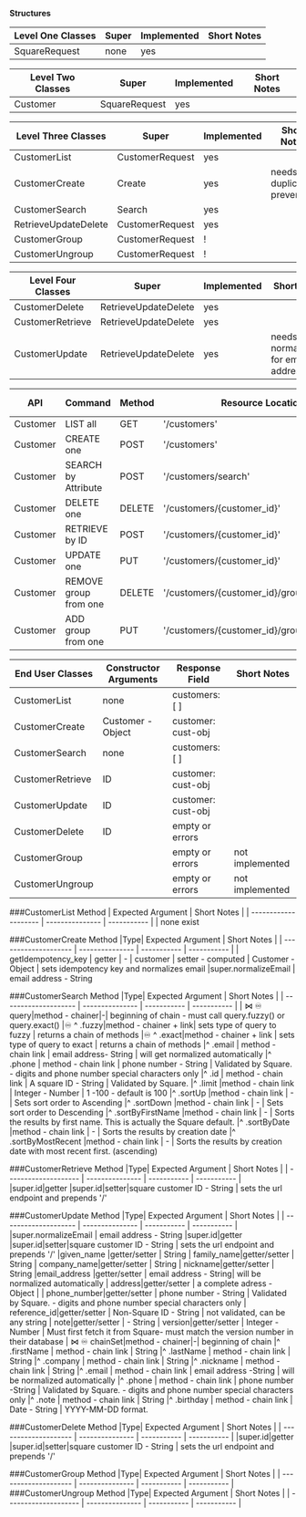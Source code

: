 **Structures**

| Level One Classes | Super | Implemented | Short Notes |
| ----------------- | ----- | ----------- | ----------- |
| SquareRequest     | none  | yes         |

| Level Two Classes | Super         | Implemented | Short Notes |
| ----------------- | ------------- | ----------- | ----------- |
| Customer          | SquareRequest | yes         |

| Level Three Classes  | Super           | Implemented | Short Notes                |
| -------------------- | --------------- | ----------- | -------------------------- |
| CustomerList         | CustomerRequest | yes         |
| CustomerCreate       | Create          | yes         | needs duplicate prevention |
| CustomerSearch       | Search          | yes         |
| RetrieveUpdateDelete | CustomerRequest | yes         |
| CustomerGroup        | CustomerRequest | !           |
| CustomerUngroup      | CustomerRequest | !           |

| Level Four Classes | Super                | Implemented | Short Notes                                 |
| ------------------ | -------------------- | ----------- | ------------------------------------------- |
| CustomerDelete     | RetrieveUpdateDelete | yes         |
| CustomerRetrieve   | RetrieveUpdateDelete | yes         |
| CustomerUpdate     | RetrieveUpdateDelete | yes         | needs normalization for email and addresses |

| API      | Command               | Method | Resource Location                            | Class            | Square Docs                                                                                              | Additional Information                                                                                                  |
| -------- | --------------------- | ------ | -------------------------------------------- | ---------------- | -------------------------------------------------------------------------------------------------------- | ----------------------------------------------------------------------------------------------------------------------- |
| Customer | LIST all              | GET    | '/customers'                                 | CustomerList     | [LIST](https://developer.squareup.com/reference/square/customers-api/list-customers)                     |
| Customer | CREATE one            | POST   | '/customers'                                 | CustomerCreate   | [CREATE](https://developer.squareup.com/reference/square/customers-api/create-customer)                  |
| Customer | SEARCH by Attribute   | POST   | '/customers/search'                          | CustomerSearch   | [SEARCH](https://developer.squareup.com/reference/square/customers-api/search-customers)                 |
| Customer | DELETE one            | DELETE | '/customers/{customer_id}'                   | CustomerDelete   | [DELETE](https://developer.squareup.com/reference/square/customers-api/delete-customer)                  |
| Customer | RETRIEVE by ID        | POST   | '/customers/{customer_id}'                   | CustomerRetrieve | [RETRIEVE](https://developer.squareup.com/reference/square/customers-api/retrieve-customer)              |
| Customer | UPDATE one            | PUT    | '/customers/{customer_id}'                   | CustomerUpdate   | [UPDATE](https://developer.squareup.com/reference/square/customers-api/update-customer)                  | [Version Control](https://developer.squareup.com/docs/customers-api/use-the-api/keep-records#update-a-customer-profile) |
| Customer | REMOVE group from one | DELETE | '/customers/{customer_id}/groups/{group_id}' | !                | [Remove GROUP](https://developer.squareup.com/reference/square/customers-api/remove-group-from-customer) |
| Customer | ADD group from one    | PUT    | '/customers/{customer_id}/groups/{group_id}' | !                | [Add GROUP](https://developer.squareup.com/reference/square/customers-api/add-group-to-customer)         |

| End User Classes | Constructor Arguments | Response Field     | Short Notes     |
| ---------------- | --------------------- | ------------------ | --------------- |
| CustomerList     | none                  | customers: [ ]     |
| CustomerCreate   | Customer - Object     | customer: cust-obj |
| CustomerSearch   | none                  | customers: [ ]     |
| CustomerRetrieve | ID                    | customer: cust-obj |
| CustomerUpdate   | ID                    | customer: cust-obj |
| CustomerDelete   | ID                    | empty or errors    |
| CustomerGroup    |                       | empty or errors    | not implemented |
| CustomerUngroup  |                       | empty or errors    | not implemented |

###CustomerList
Method | Expected Argument | Short Notes |
| -------------------- | --------------- | ----------- |
| none exist

###CustomerCreate
Method |Type| Expected Argument | Short Notes |
| -------------------- | --------------- | ----------- | ----------- |
| getIdempotency_key | getter | -
| customer | setter - computed | Customer - Object | sets idempotency key and normalizes email
|super.normalizeEmail | email address - String

###CustomerSearch
Method |Type| Expected Argument | Short Notes |
| -------------------- | --------------- | ----------- | ----------- |
| ⋈ ♾ query|method - chainer|-| beginning of chain - must call query.fuzzy() or query.exact()
|♾ ^ .fuzzy|method - chainer + link| sets type of query to fuzzy | returns a chain of methods
|♾ ^ .exact|method - chainer + link | sets type of query to exact | returns a chain of methods
|^ .email | method - chain link | email address- String | will get normalized automatically
|^ .phone | method - chain link | phone number - String | Validated by Square. - digits and phone number special characters only
|^ .id | method - chain link | A square ID - String | Validated by Square.
|^ .limit |method - chain link | Integer - Number | 1 -100 - default is 100
|^ .sortUp |method - chain link | - | Sets sort order to Ascending
|^ .sortDown |method - chain link | - | Sets sort order to Descending
|^ .sortByFirstName |method - chain link | - | Sorts the results by first name. This is actually the Square default.
|^ .sortByDate |method - chain link | - | Sorts the results by creation date
|^ .sortByMostRecent |method - chain link | - | Sorts the results by creation date with most recent first. (ascending)

###CustomerRetrieve
Method |Type| Expected Argument | Short Notes |
| -------------------- | --------------- | ----------- | ----------- |
|super.id|getter
|super.id|setter|square customer ID - String | sets the url endpoint and prepends '/'

###CustomerUpdate
Method |Type| Expected Argument | Short Notes |
| -------------------- | --------------- | ----------- | ----------- |
|super.normalizeEmail | email address - String
|super.id|getter
|super.id|setter|square customer ID - String | sets the url endpoint and prepends '/'
|given_name |getter/setter | String
| family_name|getter/setter | String
| company_name|getter/setter | String
| nickname|getter/setter | String
|email_address |getter/setter | email address - String| will be normalized automatically
| address|getter/setter | a complete adress - Object |
| phone_number|getter/setter | phone number - String | Validated by Square. - digits and phone number special characters only
| reference_id|getter/setter | Non-Square ID - String | not validated, can be any string
| note|getter/setter | - String
| version|getter/setter | Integer - Number | Must first fetch it from Square- must match the version number in their database
| ⋈ ♾ chainSet|method - chainer|-| beginning of chain
|^ .firstName | method - chain link | String
|^ .lastName | method - chain link | String
|^ .company | method - chain link | String
|^ .nickname | method - chain link | String
|^ .email | method - chain link | email address -String | will be normalized automatically
|^ .phone | method - chain link | phone number -String | Validated by Square. - digits and phone number special characters only
|^ .note | method - chain link | String
|^ .birthday | method - chain link | Date - String | YYYY-MM-DD format.

###CustomerDelete
Method |Type| Expected Argument | Short Notes |
| -------------------- | --------------- | ----------- | ----------- |
|super.id|getter
|super.id|setter|square customer ID - String | sets the url endpoint and prepends '/'

###CustomerGroup
Method |Type| Expected Argument | Short Notes |
| -------------------- | --------------- | ----------- | ----------- |
###CustomerUngroup
Method |Type| Expected Argument | Short Notes |
| -------------------- | --------------- | ----------- | ----------- |
